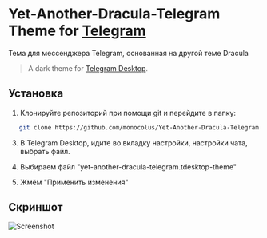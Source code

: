 # Yet-Another-Dracula-Telegram Theme for [Telegram](https://desktop.telegram.org/)
Тема для мессенджера Telegram, основанная на другой теме Dracula 
> A dark theme for [Telegram Desktop](https://desktop.telegram.org/).

## Установка
1. Клонируйте репозиторий при помощи git и перейдите в папку:
 ```bash
    git clone https://github.com/monocolus/Yet-Another-Dracula-Telegram
```
3. В Telegram Desktop, идите во вкладку настройки, настройки чата, выбрать файл.

4. Выбираем файл "yet-another-dracula-telegram.tdesktop-theme"

5. Жмём "Применить изменения"

## Скриншот
![Screenshot](https://github.com/monocolus/Yet-Another-Dracula-Telegram/blob/main/Screenshot.png)

